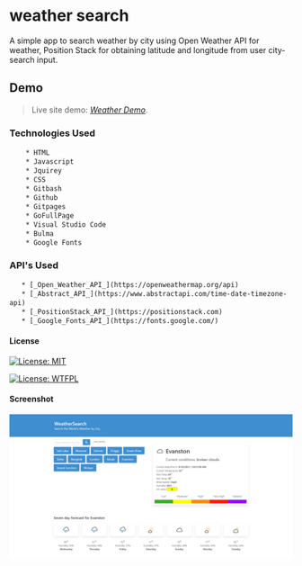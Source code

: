 # weather search

A simple app to search weather by city using Open Weather API for weather, Position Stack for obtaining latitude and longitude from user city-search input.


## Demo

> Live site demo: [_Weather Demo_](https://brandon-stewart-rgb.github.io/el-weather/). 



### Technologies Used


        * HTML
        * Javascript
        * Jquirey 
        * CSS
        * Gitbash
        * Github
        * Gitpages
        * GoFullPage
        * Visual Studio Code 
        * Bulma
        * Google Fonts 

### API's Used


       * [_Open_Weather_API_](https://openweathermap.org/api)
       * [_Abstract_API_](https://www.abstractapi.com/time-date-timezone-api)
       * [_PositionStack_API_](https://positionstack.com)
       * [_Google_Fonts_API_](https://fonts.google.com/)
       
       

#### License      

 [![License: MIT](https://img.shields.io/badge/License-MIT-green.svg)](https://opensource.org/licenses/MIT)

 [![License: WTFPL](https://img.shields.io/badge/License-WTFPL-brightgreen.svg)](http://www.wtfpl.net/about/)


#### Screenshot
![Example screenshot](assets/img/my_ss.png)  


